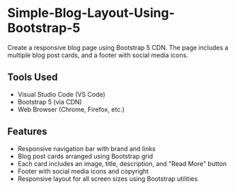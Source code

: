 # Simple-Blog-Layout-Using-Bootstrap-5
Create a responsive blog page using Bootstrap 5 CDN. The page includes a multiple blog post cards, and a footer with social media icons.

## Tools Used
- Visual Studio Code (VS Code)
- Bootstrap 5 (via CDN)
- Web Browser (Chrome, Firefox, etc.)

## Features
- Responsive navigation bar with brand and links
- Blog post cards arranged using Bootstrap grid
- Each card includes an image, title, description, and "Read More" button
- Footer with social media icons and copyright
- Responsive layout for all screen sizes using Bootstrap utilities
